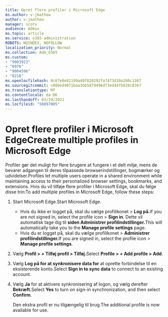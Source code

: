 ```yaml
---
title: Opret flere profiler i Microsoft Edge
ms.author: v-jmathew
author: v-jmathew
manager: scotv
audience: Admin
ms.topic: article
ms.service: o365-administration
ROBOTS: NOINDEX, NOFOLLOW
localization_priority: Normal
ms.collection: Adm_O365
ms.custom:
- "9003923"
- "6976"
- "9004596"
- "8216"
ms.openlocfilehash: 0c67e8e82199a40f820292fa7473d10a260c1367
ms.sourcegitcommit: c08bed4071baa3bb5879496df3ed44fb828c8367
ms.translationtype: MT
ms.contentlocale: da-DK
ms.lasthandoff: 03/19/2021
ms.locfileid: "50897005"
---
```

# <a name="create-multiple-profiles-in-microsoft-edge"></a><span data-ttu-id="54a6d-102">Opret flere profiler i Microsoft Edge</span><span class="sxs-lookup"><span data-stu-id="54a6d-102">Create multiple profiles in Microsoft Edge</span></span>

<span data-ttu-id="54a6d-103">Profiler gør det muligt for flere brugere at fungere i et delt miljø, mens de bevarer adgangen til deres tilpassede browserindstillinger, bogmærker og udvidelser.</span><span class="sxs-lookup"><span data-stu-id="54a6d-103">Profiles let multiple users operate in a shared environment while maintaining access to their personalized browser settings, bookmarks, and extensions.</span></span> <span data-ttu-id="54a6d-104">Hvis du vil tilføje flere profiler i Microsoft Edge, skal du følge disse trin:</span><span class="sxs-lookup"><span data-stu-id="54a6d-104">To add multiple profiles in Microsoft Edge, follow these steps:</span></span>

1. <span data-ttu-id="54a6d-105">Start Microsoft Edge.</span><span class="sxs-lookup"><span data-stu-id="54a6d-105">Start Microsoft Edge.</span></span>
    - <span data-ttu-id="54a6d-106">Hvis du ikke er logget på, skal du vælge profilikonet > **Log på.**</span><span class="sxs-lookup"><span data-stu-id="54a6d-106">If you are not signed in, select the profile icon > **Sign in**.</span></span> <span data-ttu-id="54a6d-107">Dette vil automatisk tage dig til **siden Administrer profilindstillinger.**</span><span class="sxs-lookup"><span data-stu-id="54a6d-107">This will automatically take you to the **Manage profile settings** page.</span></span>
    - <span data-ttu-id="54a6d-108">Hvis du er logget på, skal du vælge profilikonet > **Administrer profilindstillinger.**</span><span class="sxs-lookup"><span data-stu-id="54a6d-108">If you are signed in, select the profile icon > **Manage profile settings**.</span></span>
2. <span data-ttu-id="54a6d-109">Vælg **Profil > + Tilføj profil > Tilføj.**</span><span class="sxs-lookup"><span data-stu-id="54a6d-109">Select **Profile > + Add profile > Add**.</span></span>
3. <span data-ttu-id="54a6d-110">Vælg **Log på for at synkronisere data for** at oprette forbindelse til en eksisterende konto.</span><span class="sxs-lookup"><span data-stu-id="54a6d-110">Select **Sign in to sync data** to connect to an existing account.</span></span>
4. <span data-ttu-id="54a6d-111">Vælg **Ja** for at aktivere synkronisering af logon, og vælg derefter **Bekræft.**</span><span class="sxs-lookup"><span data-stu-id="54a6d-111">Select **Yes** to turn on sign-in synchronization, and then select **Confirm**.</span></span>

    <span data-ttu-id="54a6d-112">Den ekstra profil er nu tilgængelig til brug.</span><span class="sxs-lookup"><span data-stu-id="54a6d-112">The additional profile is now available for use.</span></span>
